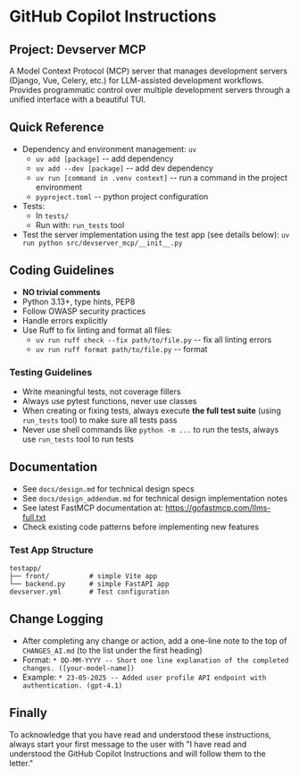 # GitHub Copilot Instructions

## Project: Devserver MCP

A Model Context Protocol (MCP) server that manages development servers (Django, Vue, Celery, etc.) for LLM-assisted development workflows. Provides programmatic control over multiple development servers through a unified interface with a beautiful TUI.

## Quick Reference
- Dependency and environment management: `uv`
  - `uv add [package]` -- add dependency
  - `uv add --dev [package]` -- add dev dependency
  - `uv run [command in .venv context]` -- run a command in the project environment
  - `pyproject.toml` -- python project configuration
- Tests: 
  - In `tests/`
  - Run with: `run_tests` tool
- Test the server implementation using the test app (see details below): `uv run python src/devserver_mcp/__init__.py`

## Coding Guidelines
- **NO trivial comments**
- Python 3.13+, type hints, PEP8
- Follow OWASP security practices
- Handle errors explicitly
- Use Ruff to fix linting and format all files: 
    - `uv run ruff check --fix path/to/file.py` -- fix all linting errors
    - `uv run ruff format path/to/file.py` -- format

### Testing Guidelines
- Write meaningful tests, not coverage fillers
- Always use pytest functions, never use classes
- When creating or fixing tests, always execute **the full test suite** (using `run_tests` tool) to make sure all tests pass
- Never use shell commands like `python -m ...` to run the tests, always use `run_tests` tool to run tests

## Documentation
- See `docs/design.md` for technical design specs
- See `docs/design_addendum.md` for technical design implementation notes
- See latest FastMCP documentation at: https://gofastmcp.com/llms-full.txt
- Check existing code patterns before implementing new features

### Test App Structure
```
testapp/
├── front/          # simple Vite app
└── backend.py      # simple FastAPI app
devserver.yml       # Test configuration
```

## Change Logging
- After completing any change or action, add a one-line note to the top of `CHANGES_AI.md` (to the list under the first heading)
- Format: `* DD-MM-YYYY -- Short one line explanation of the completed changes. ([your-model-name])`
- Example: `* 23-05-2025 -- Added user profile API endpoint with authentication. (gpt-4.1)`

## Finally

To acknowledge that you have read and understood these instructions, always start your first message to the user with "I have read and understood the GitHub Copilot Instructions and will follow them to the letter."
